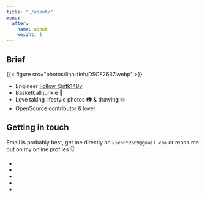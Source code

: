 ```yaml
---
title: "./about/"
menu:
  after:
    name: about
    weight: 1
---
```


## Brief

{{< figure src="photos/linh-tinh/DSCF2637.webp" >}}

- Engineer <a class="github-button" href="https://github.com/ntk148v" data-color-scheme="no-preference: dark; light: dark; dark: dark;" aria-label="Follow @ntk148v on GitHub">Follow @ntk148v</a>
- Basketball junkie :basketball:
- Love taking lifestyle photos :camera: & drawing :pencil2:
- OpenSource contributor & lover

## Getting in touch

Email is probably best, get me directly on `kiennt2609@gmail.com` or reach me out on my online profiles :point_down:

<div class="contact-container">
  <ul>
    <li>
      <a href="https://twitter.com/kiennt26">
        <i class="fa fa-twitter"></i>
      </a>
    </li>
    <li>
      <a href="https://github.com/ntk148v">
        <i class="fa fa-github"></i>
      </a>
    </li>
    <li>
      <a href="https://t.me/@kiennt26">
        <i class="fa fa-telegram"></i>
      </a>
    </li>
    <li>
      <a href="https://facebook.com/kiennt2609">
        <i class="fa fa-facebook"></i>
      </a>
    </li>
    <li>
      <a href="mailto: kiennt2609@gmail.com">
        <i class="fa fa-envelope"></i>
      </a>
    </li>
  </ul>
</div>
